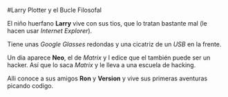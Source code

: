 #Larry Plotter y el Bucle Filosofal

El niño huerfano **Larry** vive con sus tios, que lo tratan bastante mal
(le hacen usar *Internet Explorer*).

Tiene unas *Google Glasses* redondas y una cicatriz de un *USB* en la frente.

Un dia aparece **Neo**, el de *Matrix* y l edice que el también puede ser un hacker.
Así que lo saca *Matrix* y le lleva a una escuela de hacking.

Alli conoce a sus amigos **Ron** y **Version** y vive sus primeras aventuras picando codigo.
